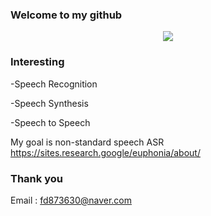 ### Welcome to my github
<p align="center"><img src="https://user-images.githubusercontent.com/43025347/106383890-a6c0c080-640b-11eb-8959-4f5284913cca.png"></p>

### Interesting

-Speech Recognition

-Speech Synthesis

-Speech to Speech

My goal is non-standard speech ASR https://sites.research.google/euphonia/about/

### Thank you

Email : fd873630@naver.com


<!--
**fd873630/fd873630** is a ✨ _special_ ✨ repository because its `README.md` (this file) appears on your GitHub profile.

